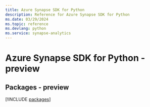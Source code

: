 ```yaml
---
title: Azure Synapse SDK for Python
description: Reference for Azure Synapse SDK for Python
ms.date: 03/29/2024
ms.topic: reference
ms.devlang: python
ms.service: synapse-analytics
---
```

# Azure Synapse SDK for Python - preview
## Packages - preview
[!INCLUDE [packages](synapse-index.md)]